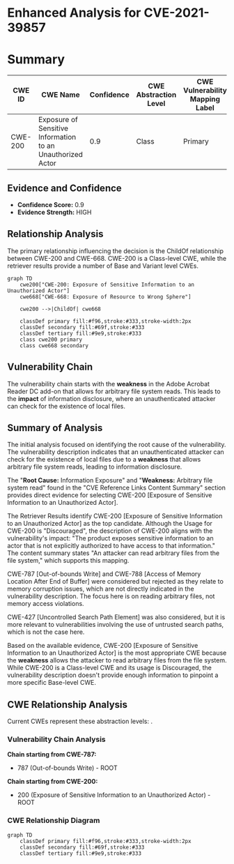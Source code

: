 # Enhanced Analysis for CVE-2021-39857

# Summary
| CWE ID | CWE Name | Confidence | CWE Abstraction Level | CWE Vulnerability Mapping Label | CWE-Vulnerability Mapping Notes |
|---|---|---|---|---|---|
| CWE-200 | Exposure of Sensitive Information to an Unauthorized Actor | 0.9 | Class | Primary | Discouraged |

## Evidence and Confidence

*   **Confidence Score:** 0.9
*   **Evidence Strength:** HIGH

## Relationship Analysis
The primary relationship influencing the decision is the ChildOf relationship between CWE-200 and CWE-668. CWE-200 is a Class-level CWE, while the retriever results provide a number of Base and Variant level CWEs.

```mermaid
graph TD
    cwe200["CWE-200: Exposure of Sensitive Information to an Unauthorized Actor"]
    cwe668["CWE-668: Exposure of Resource to Wrong Sphere"]

    cwe200 -->|ChildOf| cwe668

    classDef primary fill:#f96,stroke:#333,stroke-width:2px
    classDef secondary fill:#69f,stroke:#333
    classDef tertiary fill:#9e9,stroke:#333
    class cwe200 primary
    class cwe668 secondary
```

## Vulnerability Chain
The vulnerability chain starts with the **weakness** in the Adobe Acrobat Reader DC add-on that allows for arbitrary file system reads. This leads to the **impact** of information disclosure, where an unauthenticated attacker can check for the existence of local files.

## Summary of Analysis
The initial analysis focused on identifying the root cause of the vulnerability. The vulnerability description indicates that an unauthenticated attacker can check for the existence of local files due to a **weakness** that allows arbitrary file system reads, leading to information disclosure.

The "**Root Cause:** Information Exposure" and "**Weakness:** Arbitrary file system read" found in the "CVE Reference Links Content Summary" section provides direct evidence for selecting CWE-200 [Exposure of Sensitive Information to an Unauthorized Actor].

The Retriever Results identify CWE-200 [Exposure of Sensitive Information to an Unauthorized Actor] as the top candidate. Although the Usage for CWE-200 is "Discouraged", the description of CWE-200 aligns with the vulnerability's impact: "The product exposes sensitive information to an actor that is not explicitly authorized to have access to that information." The content summary states "An attacker can read arbitrary files from the file system," which supports this mapping.

CWE-787 [Out-of-bounds Write] and CWE-788 [Access of Memory Location After End of Buffer] were considered but rejected as they relate to memory corruption issues, which are not directly indicated in the vulnerability description. The focus here is on reading arbitrary files, not memory access violations.

CWE-427 [Uncontrolled Search Path Element] was also considered, but it is more relevant to vulnerabilities involving the use of untrusted search paths, which is not the case here.

Based on the available evidence, CWE-200 [Exposure of Sensitive Information to an Unauthorized Actor] is the most appropriate CWE because the **weakness** allows the attacker to read arbitrary files from the file system. While CWE-200 is a Class-level CWE and its usage is Discouraged, the vulnerability description doesn't provide enough information to pinpoint a more specific Base-level CWE.


## CWE Relationship Analysis

Current CWEs represent these abstraction levels: .


### Vulnerability Chain Analysis

**Chain starting from CWE-787:**
- 787 (Out-of-bounds Write) - ROOT


**Chain starting from CWE-200:**
- 200 (Exposure of Sensitive Information to an Unauthorized Actor) - ROOT



### CWE Relationship Diagram

```mermaid
graph TD
    classDef primary fill:#f96,stroke:#333,stroke-width:2px
    classDef secondary fill:#69f,stroke:#333
    classDef tertiary fill:#9e9,stroke:#333
```